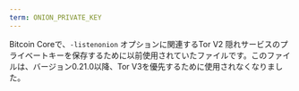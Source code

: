 ```yaml
---
term: ONION_PRIVATE_KEY
---
```


Bitcoin Coreで、`-listenonion` オプションに関連するTor V2 隠れサービスのプライベートキーを保存するために以前使用されていたファイルです。このファイルは、バージョン0.21.0以降、Tor V3を優先するために使用されなくなりました。